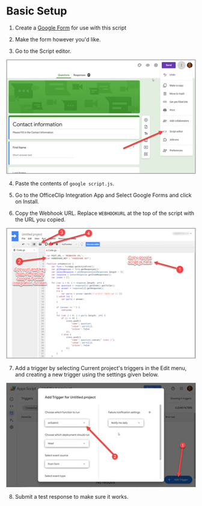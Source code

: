 # Basic Setup

1) Create a [Google Form](https://docs.google.com/forms/u/0/) for use with this script
2) Make the form however you'd like.

3) Go to the Script editor.

![script editor](1.jpg)

4) Paste the contents of `google script.js`.

5) Go to the OfficeClip Integration App and Select Google Forms and click on Install.

6) Copy the Webhook URL. Replace `WEBHOOKURL` at the top of the script with the URL you copied.

![Copy Webhook URL.](2.png)

7) Add a trigger by selecting Current project's triggers in the Edit menu, and creating a new trigger using the settings given below.

![trigger settings](3.jpg)

8) Submit a test response to make sure it works.

